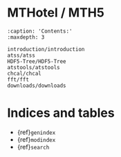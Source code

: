 # MTHotel / MTH5

```{toctree}
:caption: 'Contents:'
:maxdepth: 3

introduction/introduction
atss/atss
HDF5-Tree/HDF5-Tree
atstools/atstools
chcal/chcal
fft/fft
downloads/downloads
```

# Indices and tables

- {ref}`genindex`
- {ref}`modindex`
- {ref}`search`
